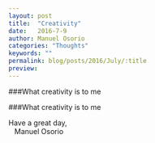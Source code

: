 ```yaml
---
layout: post
title:  "Creativity"
date:   2016-7-9
author: Manuel Osorio
categories: "Thoughts"
keywords: ""
permalink: blog/posts/2016/July/:title
preview:
---
```

###What creativity is to me

###What creativity is to me




Have a great day, <br />
&nbsp;&nbsp;&nbsp;Manuel Osorio
